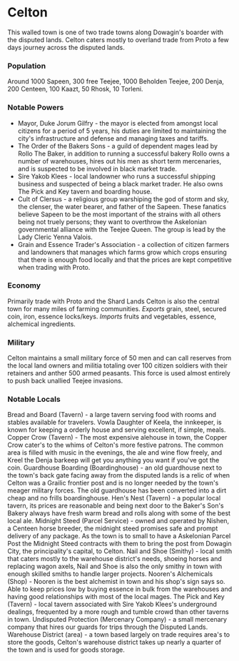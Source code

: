 # Celton
This walled town is one of two trade towns along Dowagin's boarder with the disputed lands. Celton caters mostly to overland trade from Proto a few days journey across the disputed lands.

### Population
Around 1000 Sapeen, 300 free Teejee, 1000 Beholden Teejee, 200 Denja, 200 Centeen, 100 Kaazt, 50 Rhosk, 10 Torleni.

### Notable Powers
* Mayor, Duke Jorum Gilfry - the mayor is elected from amongst local citizens for a period of 5 years, his duties are limited to maintaining the city's infrastructure and defense and managing taxes and tariffs.
* The Order of the Bakers Sons - a guild of dependent mages lead by Rollo The Baker, in addition to running a successful bakery Rollo owns a number of warehouses, hires out his men as short term mercenaries, and is suspected to be involved in black market trade.
* Sire Yakob Klees - local landowner who runs a successful shipping business and suspected of being a black market trader. He also owns The Pick and Key tavern and boarding house.
* Cult of Clersus - a religious group warshiping the god of storm and sky, the clenser, the water bearer, and father of the Sapeen. These fanatics believe Sapeen to be the most important of the strains with all others being not truely persons; they want to overthrow the Askelonian governmental alliance with the Teejee Queen. The group is lead by the Lady Cleric Yenna Valois.
* Grain and Essence Trader's Association - a collection of citizen farmers and landowners that manages which farms grow which crops ensuring that there is enough food locally and that the prices are kept competitive when trading with Proto.

### Economy
Primarily trade with Proto and the Shard Lands Celton is also the central town for many miles of farming communities.
*Exports* grain, steel, secured coin, iron, essence locks/keys.
*Imports* fruits and vegetables, essence, alchemical ingredients.

### Military
Celton maintains a small military force of 50 men and can call reserves from the local land owners and militia totaling over 100 citizen soldiers with their retainers and anther 500 armed peasants. This force is used almost entirely to push back unallied Teejee invasions.  

### Notable Locals
Bread and Board (Tavern) - a large tavern serving food with rooms and stables available for travelers. Vowla Daughter of Keela, the innkeeper, is known for keeping a orderly house and serving excellent, if simple, meals.
Copper Crow (Tavern) - The most expensive alehouse in town, the Copper Crow cater's to the whims of Celton's more festive patrons. The common area is filled with music in the evenings, the ale and wine flow freely, and Kreel the Denja barkeep will get you anything you want if you've got the coin.
Guardhouse Boarding (Boardinghouse) - an old guardhouse next to the town's back gate facing away from the disputed lands is a relic of when Celton was a Grailic frontier post and is no longer needed by the town's meager military forces. The old guardhouse has been converted into a dirt cheap and no frills boardinghouse.
Hen's Nest (Tavern) - a popular local tavern, its prices are reasonable and being next door to the Baker's Son's Bakery always have fresh warm bread and rolls along with some of the best local ale.
Midnight Steed (Parcel Service) - owned and operated by Nishen, a Centeen horse breeder, the midnight steed promises safe and prompt delivery of any package. As the town is to small to have a Askelonian Parcel Post the Midnight Steed contracts with them to bring the post from Dowagin City, the principality's capital, to Celton.
Nail and Shoe (Smithy) - local smith that caters mostly to the warehouse district's needs, shoeing horses and replacing wagon axels, Nail and Shoe is also the only smithy in town with enough skilled smiths to handle larger projects.
Nooren's Alchemicals (Shop) - Nooren is the best alchemist in town and his shop's sign says so. Able to keep prices low by buying essence in bulk from the warehouses and having good relationships with most of the local mages.
The Pick and Key (Tavern) - local tavern associated with Sire Yakob Klees's underground dealings, frequented by a more rough and tumble crowd than other taverns in town.
Undisputed Protection (Mercenary Company) - a small mercenary company that hires our guards for trips through the Disputed Lands.
Warehouse District (area) - a town based largely on trade requires area's to store the goods, Celton's warehouse district takes up nearly a quarter of the town and is used for goods storage. 
